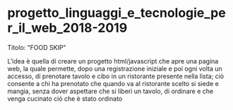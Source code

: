 # progetto_linguaggi_e_tecnologie_per_il_web_2018-2019

Titolo: "FOOD SKIP"

L'idea è quella di creare un progetto html/javascript che apre una pagina web, la quale permette,
dopo una registrazione iniziale e poi ogni volta un accesso, di prenotare tavolo e cibo in un ristorante
presente nella lista; ciò consente a chi ha prenotato che quando va al ristorante scelto si siede e mangia,
senza dover aspettare che si liberi un tavolo, di ordinare e che venga cucinato ciò che è stato ordinato
